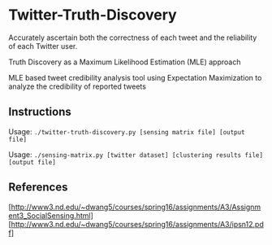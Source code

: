 # Twitter-Truth-Discovery
Accurately ascertain both the correctness of each tweet and the reliability of each Twitter user.

Truth Discovery as a Maximum Likelihood Estimation (MLE) approach

MLE based tweet credibility analysis tool using Expectation Maximization to analyze the credibility of reported tweets

## Instructions
Usage: `./twitter-truth-discovery.py [sensing matrix file] [output file]`

Usage: `./sensing-matrix.py [twitter dataset] [clustering results file] [output file]`

## References
[http://www3.nd.edu/~dwang5/courses/spring16/assignments/A3/Assignment3_SocialSensing.html]
[http://www3.nd.edu/~dwang5/courses/spring16/assignments/A3/ipsn12.pdf]
